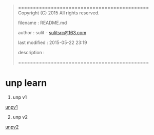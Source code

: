 > ============================================
>   Copyright (C) 2015 All rights reserved.
>
>   filename : README.md
>
>   author : sulit - sulitsrc@163.com
>
>   last modified : 2015-05-22 23:19
>
>   description :
>
> ============================================

unp learn
======

1. unp v1

[unpv1](v1/README.md)

2. unp v2

[unpv2](v2/README.md)
